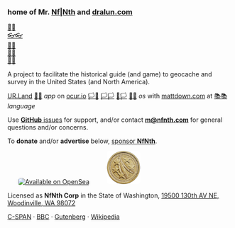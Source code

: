 
### home of Mr. [Nf|Nth](https://github.com/nfnth) and [dralun.com](https://dralun.com)

[🙂🙂](https://xn--938ha.ws)<br/>
[👓👓](http://xn--4p8ha.ws)<br/>
[🧤🧤](http://xn--uv9ha.ws)<br/>
[👖👖](http://xn--7p8ha.ws)<br/>
[🧦🧦](http://xn--wv9ha.ws)

A project to facilitate the historical guide (and game) to geocache and survey in the United States (and North America).

[UR.Land](https://ur.land) [🌳🌳](https://xn--wh8ha.ws) *app* on [ocur.io](https://ocur.io) [🏳🏴](https://xn--en8hc.ws) [🏳🏳](https://xn--en8ha.ws) [🏴🏳](https://xn--en8hb.ws) [🏴🏴](https://xn--fn8ha.ws) *os* with [mattdown.com](https://mattdown.com) at [📚📚](https://xn--zt8ha.ws) *language*

Use [**GitHub** issues](https://github.com/nfnth/nfnth/issues) for support, and/or contact **m@nfnth.com** for general questions and/or concerns.

To **donate** and/or **advertise** below, [sponsor **NfNth**](https://github.com/sponsors/nfnth).

<a href="https://opensea.io/nfnth" title="Buy on OpenSea" target="_blank"><img style="margin-left:24px; width:160px; border-radius:5px;" src="https://storage.googleapis.com/opensea-static/Logomark/Badge%20-%20Available%20On%20-%20Light.png" alt="Available on OpenSea" /></a>&nbsp;&nbsp;&nbsp;&nbsp;<a href="https://buy.stripe.com/5kA4hL5NB6Qv7Ty5kk" target="_blank"><img style="margin-left:24px; width:75px; border-radius:5px;" src="coin.jpg" alt="Purchase NfNth Collectible" /></a>

Licensed as **NfNth Corp** in the State of Washington, [19500 130th AV NE, Woodinville, WA 98072](https://www.google.com/maps/place/19500+130th+Ave+NE,+Woodinville,+WA+98072/@47.7479925,-122.1874976,14.79z/data=!4m8!1m2!2m1!1surland!3m4!1s0x54900e91e7d1bbd7:0xc04ec07789786761!8m2!3d47.7690595!4d-122.1662039)

[C-SPAN](https://www.c-span.org) · [BBC](http://feeds.bbci.co.uk/news/rss.xml) · [Gutenberg](http://www.gutenberg.org) · [Wikipedia](http://www.wikipedia.org/wiki/Special:Random)
